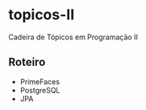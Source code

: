 # topicos-II
Cadeira de Tópicos em Programação II

## Roteiro
   - PrimeFaces
   - PostgreSQL
   - JPA
   
